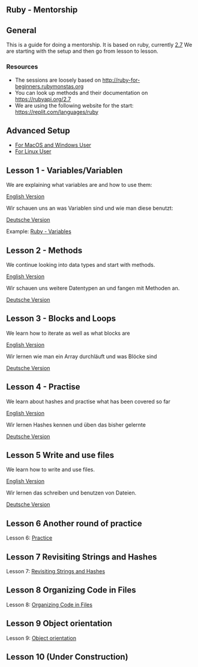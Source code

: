 ## Ruby - Mentorship

## General

This is a guide for doing a mentorship. It is based on ruby, currently [2.7](https://rubyapi.org/2.7)
We are starting with the setup and then go from lesson to lesson.

### Resources

* The sessions are loosely based on http://ruby-for-beginners.rubymonstas.org
* You can look up methods and their documentation on https://rubyapi.org/2.7
* We are using the following website for the start: https://replit.com/languages/ruby

## Advanced Setup

- [For MacOS and Windows User](/lessons/setup.md#for-macos-and-windows-user)
- [For Linux User](/lessons/setup.md#for-linux-user)

## Lesson 1 - Variables/Variablen

We are explaining what variables are and how to use them:

[English Version](/lessons/1-variables.md#english)

Wir schauen uns an was Variablen sind und wie man diese benutzt:

[Deutsche Version](/lessons/1-variables.md#german)

Example: [Ruby - Variables](/lessons/examples/1_variables.rb)

## Lesson 2 - Methods

We continue looking into data types and start with methods.

[English Version](/lessons/2-methods.md#english)

Wir schauen uns weitere Datentypen an und fangen mit Methoden an.

[Deutsche Version](/lessons/2-methods.md#german)

## Lesson 3 - Blocks and Loops

We learn how to iterate as well as what blocks are

[English Version](/lessons/3-blocks-and-loops.md#english)

Wir lernen wie man ein Array durchläuft und was Blöcke sind

[Deutsche Version](/lessons/3-blocks-and-loops.md#german)

## Lesson 4 - Practise

We learn about hashes and practise what has been covered so far

[English Version](/lessons/4-practise.md#english)

Wir lernen Hashes kennen und üben das bisher gelernte

[Deutsche Version](/lessons/4-practise.md#german)

## Lesson 5 Write and use files

We learn how to write and use files.

[English Version](lessons/5-write-and-use-files.md#english)

Wir lernen das schreiben und benutzen von Dateien.

[Deutsche Version](lessons/5-write-and-use-files.md#deutsch)

## Lesson 6 Another round of practice

Lesson 6: [Practice](lessons/6-practice.md)

## Lesson 7 Revisiting Strings and Hashes

Lesson 7: [Revisiting Strings and Hashes](lessons/7-revisiting-strings-and-hashes.md)

## Lesson 8 Organizing Code in Files

Lesson 8: [Organizing Code in Files](lessons/8-organizing-code-in-files.md)

## Lesson 9 Object orientation

Lesson 9: [Object orientation](lessons/9-object-orientation.md)

## Lesson 10 (Under Construction)
